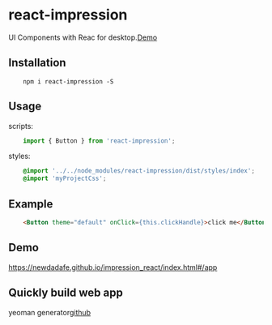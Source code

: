 # react-impression
UI Components with Reac for desktop.[Demo](https://newdadafe.github.io/impression_react/index.html#/app)

## Installation
```shell
    npm i react-impression -S
```

## Usage
scripts:
```javascript
    import { Button } from 'react-impression';
```

styles:
```scss
    @import '../../node_modules/react-impression/dist/styles/index';
    @import 'myProjectCss';
```

## Example
```html
    <Button theme="default" onClick={this.clickHandle}>click me</Button>
```


## Demo

https://newdadafe.github.io/impression_react/index.html#/app


## Quickly build web app

yeoman generator[github](https://github.com/NewDadaFE/generator-react-impression)


